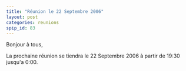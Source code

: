 ```yaml
---
title: "Réunion le 22 Septembre 2006"
layout: post
categories: reunions
spip_id: 83
---
```

Bonjour à tous,

La prochaine réunion se tiendra le 22 Septembre 2006 à partir de 19:30 jusqu'a 0:00. 


